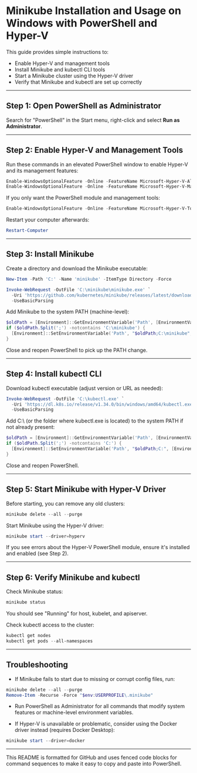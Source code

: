 # Minikube Installation and Usage on Windows with PowerShell and Hyper-V

This guide provides simple instructions to:

- Enable Hyper-V and management tools
- Install Minikube and kubectl CLI tools
- Start a Minikube cluster using the Hyper-V driver
- Verify that Minikube and kubectl are set up correctly

---

## Step 1: Open PowerShell as Administrator

Search for "PowerShell" in the Start menu, right-click and select **Run as Administrator**.

---

## Step 2: Enable Hyper-V and Management Tools

Run these commands in an elevated PowerShell window to enable Hyper-V and its management features:

```powershell
Enable-WindowsOptionalFeature -Online -FeatureName Microsoft-Hyper-V-All -All
Enable-WindowsOptionalFeature -Online -FeatureName Microsoft-Hyper-V-Management-Tools -All
```

If you only want the PowerShell module and management tools:

```powershell
Enable-WindowsOptionalFeature -Online -FeatureName Microsoft-Hyper-V-Tools-All -All
```

Restart your computer afterwards:

```powershell
Restart-Computer
```

---

## Step 3: Install Minikube

Create a directory and download the Minikube executable:

```powershell
New-Item -Path 'C:' -Name 'minikube' -ItemType Directory -Force

Invoke-WebRequest -OutFile 'C:\minikube\minikube.exe' `
  -Uri 'https://github.com/kubernetes/minikube/releases/latest/download/minikube-windows-amd64.exe' `
  -UseBasicParsing
```

Add Minikube to the system PATH (machine-level):

```powershell
$oldPath = [Environment]::GetEnvironmentVariable('Path', [EnvironmentVariableTarget]::Machine)
if ($oldPath.Split(';') -notcontains 'C:\minikube') {
  [Environment]::SetEnvironmentVariable('Path', "$oldPath;C:\minikube", [EnvironmentVariableTarget]::Machine)
}
```

Close and reopen PowerShell to pick up the PATH change.

---

## Step 4: Install kubectl CLI

Download kubectl executable (adjust version or URL as needed):

```powershell
Invoke-WebRequest -OutFile 'C:\kubectl.exe' `
  -Uri 'https://dl.k8s.io/release/v1.34.0/bin/windows/amd64/kubectl.exe' `
  -UseBasicParsing
```

Add C:\ (or the folder where kubectl.exe is located) to the system PATH if not already present:

```powershell
$oldPath = [Environment]::GetEnvironmentVariable('Path', [EnvironmentVariableTarget]::Machine)
if ($oldPath.Split(';') -notcontains 'C:') {
  [Environment]::SetEnvironmentVariable('Path', "$oldPath;C:", [EnvironmentVariableTarget]::Machine)
}
```

Close and reopen PowerShell.

---

## Step 5: Start Minikube with Hyper-V Driver

Before starting, you can remove any old clusters:

```powershell
minikube delete --all --purge
```

Start Minikube using the Hyper-V driver:

```powershell
minikube start --driver=hyperv
```

If you see errors about the Hyper-V PowerShell module, ensure it's installed and enabled (see Step 2).

---

## Step 6: Verify Minikube and kubectl

Check Minikube status:

```powershell
minikube status
```

You should see "Running" for host, kubelet, and apiserver.

Check kubectl access to the cluster:

```powershell
kubectl get nodes
kubectl get pods --all-namespaces
```

---

## Troubleshooting

- If Minikube fails to start due to missing or corrupt config files, run:

```powershell
minikube delete --all --purge
Remove-Item -Recurse -Force "$env:USERPROFILE\.minikube"
```

- Run PowerShell as Administrator for all commands that modify system features or machine-level environment variables.

- If Hyper-V is unavailable or problematic, consider using the Docker driver instead (requires Docker Desktop):

```powershell
minikube start --driver=docker
```

---

This README is formatted for GitHub and uses fenced code blocks for command sequences to make it easy to copy and paste into PowerShell.
